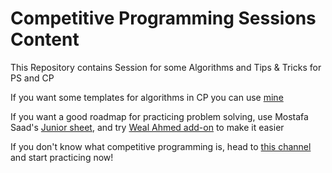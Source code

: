 # Competitive Programming Sessions Content

This Repository contains Session for some Algorithms and Tips & Tricks for PS and CP

If you want some templates for algorithms in CP you can use [mine](https://github.com/7oSkaaa/CP-Templates.git)

If you want a good roadmap for practicing problem solving, use Mostafa Saad's [Junior sheet](https://docs.google.com/spreadsheets/d/1iJZWP2nS_OB3kCTjq8L6TrJJ4o-5lhxDOyTaocSYc-k/edit#gid=84654839), and try [Weal Ahmed add-on](https://github.com/Waelahmed99/junior-sheet-add-on) to make it easier <br> 

If you don't know what competitive programming is, head to [this channel](https://www.youtube.com/channel/UC8OxKsmAyrGAfBiluhpLkbA) and start practicing now!
